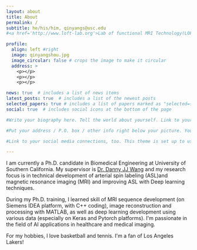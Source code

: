 ```yaml
---
layout: about
title: About
permalink: /
subtitle: he/his/him, qinyangs@usc.edu
#<a href='http://www.loft-lab.org'>Lab of functional MRI Technology(LOFT)</a>, <a href='http://www.usc.edu'>University of Southern California</a>. 2025 Zonal Avenue, Los Angeles, California, 90033

profile:
  align: left #right
  image: qinyangshou.jpg
  image_circular: false # crops the image to make it circular
  address: >
    <p></p>
    <p></p>
    <p></p>

news: true  # includes a list of news items
latest_posts: true  # includes a list of the newest posts
selected_papers: true # includes a list of papers marked as "selected={true}"
social: true  # includes social icons at the bottom of the page

#Write your biography here. Tell the world about yourself. Link to your favorite [subreddit](http://reddit.com). You can put a picture in, too. The code is already in, just name your picture `prof_pic.jpg` and put it in the `img/` folder.

#Put your address / P.O. box / other info right below your picture. You can also disable any of these elements by editing `profile` property of the YAML header of your `_pages/about.md`. Edit `_bibliography/papers.bib` and Jekyll will render your [publications page](/al-folio/publications/) automatically.

#Link to your social media connections, too. This theme is set up to use [Font Awesome icons](http://fortawesome.github.io/Font-Awesome/) and [Academicons](https://jpswalsh.github.io/academicons/), like the ones below. Add your Facebook, Twitter, LinkedIn, Google Scholar, or just disable all of them.

---
```

I am currently a Ph.D. candidate in Biomedical Engineering at University of Southern California. My supervisor is [Dr. Danny JJ Wang](https://viterbi.usc.edu/directory/faculty/Wang/Danny) and my research focus is in technical development of arterial spin labeling (ASL)and magnetic resonance imaging (MRI) and improving ASL with Deep learning techniques.

During my Ph.D. training, I learned skill of MRI sequence development (on Siemens IDEA platform, with C++ coding), image reconstruction and processing with MATLAB, as well as deep learning development using various data (especially on Keras and Pytorch platforms). I'm passionate in the field of AI applications in healthcare and medical imaging.


For my hobbies, I love basketball and tennis. 
I'm a fan of Los Angeles Lakers!

